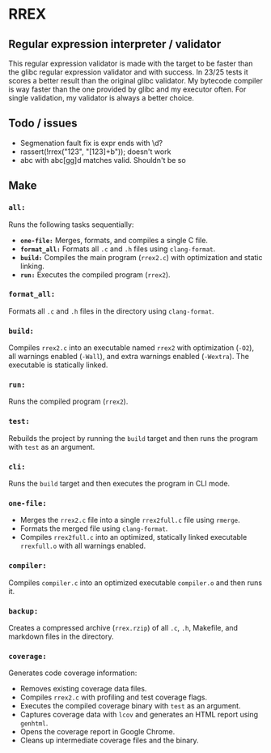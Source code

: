 # RREX

## Regular expression interpreter / validator

This regular expression validator is made with the target to be faster than the glibc regular expression validator and with success. In 23/25 tests it scores a better result than the original glibc validator. My bytecode compiler is way faster than the one provided by glibc and my executor often. For single validation, my validator is always a better choice.

## Todo / issues
 - Segmenation fault fix is expr ends with \\d?
 - rassert(!rrex("123", "[123]+b")); doesn't work
 - abc with abc[gg]d matches valid. Shouldn't be so

## Make

### `all:`
Runs the following tasks sequentially:
- **`one-file:`** Merges, formats, and compiles a single C file.
- **`format_all:`** Formats all `.c` and `.h` files using `clang-format`.
- **`build:`** Compiles the main program (`rrex2.c`) with optimization and static linking.
- **`run:`** Executes the compiled program (`rrex2`).

### `format_all:`
Formats all `.c` and `.h` files in the directory using `clang-format`.

### `build:`
Compiles `rrex2.c` into an executable named `rrex2` with optimization (`-O2`), all warnings enabled (`-Wall`), and extra warnings enabled (`-Wextra`). The executable is statically linked.

### `run:`
Runs the compiled program (`rrex2`).

### `test:`
Rebuilds the project by running the `build` target and then runs the program with `test` as an argument.

### `cli:`
Runs the `build` target and then executes the program in CLI mode.

### `one-file:`
- Merges the `rrex2.c` file into a single `rrex2full.c` file using `rmerge`.
- Formats the merged file using `clang-format`.
- Compiles `rrex2full.c` into an optimized, statically linked executable `rrexfull.o` with all warnings enabled.

### `compiler:`
Compiles `compiler.c` into an optimized executable `compiler.o` and then runs it.

### `backup:`
Creates a compressed archive (`rrex.rzip`) of all `.c`, `.h`, Makefile, and markdown files in the directory.

### `coverage:`
Generates code coverage information:
- Removes existing coverage data files.
- Compiles `rrex2.c` with profiling and test coverage flags.
- Executes the compiled coverage binary with `test` as an argument.
- Captures coverage data with `lcov` and generates an HTML report using `genhtml`.
- Opens the coverage report in Google Chrome.
- Cleans up intermediate coverage files and the binary.
